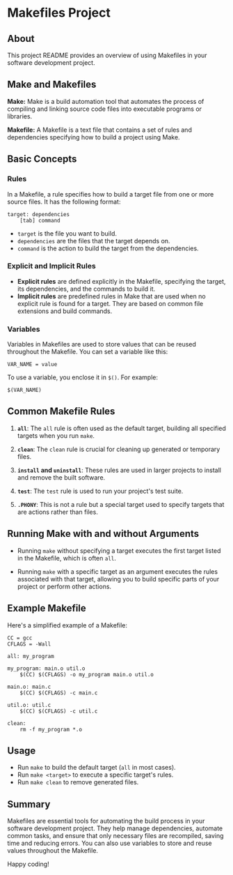 # Makefiles Project

## About

This project README provides an overview of using Makefiles in your software development project.

## Make and Makefiles

**Make:** Make is a build automation tool that automates the process of compiling and linking source code files into executable programs or libraries.

**Makefile:** A Makefile is a text file that contains a set of rules and dependencies specifying how to build a project using Make.

## Basic Concepts

### Rules

In a Makefile, a rule specifies how to build a target file from one or more source files. It has the following format:

```
target: dependencies
    [tab] command
```

- `target` is the file you want to build.
- `dependencies` are the files that the target depends on.
- `command` is the action to build the target from the dependencies.

### Explicit and Implicit Rules

- **Explicit rules** are defined explicitly in the Makefile, specifying the target, its dependencies, and the commands to build it.
- **Implicit rules** are predefined rules in Make that are used when no explicit rule is found for a target. They are based on common file extensions and build commands.

### Variables

Variables in Makefiles are used to store values that can be reused throughout the Makefile. You can set a variable like this:

```
VAR_NAME = value
```

To use a variable, you enclose it in `$()`. For example:

```
$(VAR_NAME)
```

## Common Makefile Rules

1. **`all`**: The `all` rule is often used as the default target, building all specified targets when you run `make`.

2. **`clean`**: The `clean` rule is crucial for cleaning up generated or temporary files.

3. **`install` and `uninstall`**: These rules are used in larger projects to install and remove the built software.

4. **`test`**: The `test` rule is used to run your project's test suite.

5. **`.PHONY`**: This is not a rule but a special target used to specify targets that are actions rather than files.

## Running Make with and without Arguments

- Running `make` without specifying a target executes the first target listed in the Makefile, which is often `all`.

- Running `make` with a specific target as an argument executes the rules associated with that target, allowing you to build specific parts of your project or perform other actions.

## Example Makefile

Here's a simplified example of a Makefile:

```make
CC = gcc
CFLAGS = -Wall

all: my_program

my_program: main.o util.o
    $(CC) $(CFLAGS) -o my_program main.o util.o

main.o: main.c
    $(CC) $(CFLAGS) -c main.c

util.o: util.c
    $(CC) $(CFLAGS) -c util.c

clean:
    rm -f my_program *.o
```

## Usage

- Run `make` to build the default target (`all` in most cases).
- Run `make <target>` to execute a specific target's rules.
- Run `make clean` to remove generated files.

## Summary

Makefiles are essential tools for automating the build process in your software development project. They help manage dependencies, automate common tasks, and ensure that only necessary files are recompiled, saving time and reducing errors. You can also use variables to store and reuse values throughout the Makefile.

Happy coding!
